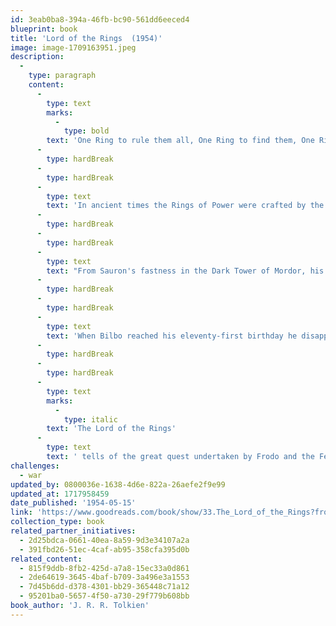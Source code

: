 ```yaml
---
id: 3eab0ba8-394a-46fb-bc90-561dd6eeced4
blueprint: book
title: 'Lord of the Rings  (1954)'
image: image-1709163951.jpeg
description:
  -
    type: paragraph
    content:
      -
        type: text
        marks:
          -
            type: bold
        text: 'One Ring to rule them all, One Ring to find them, One Ring to bring them all and in the darkness bind them'
      -
        type: hardBreak
      -
        type: hardBreak
      -
        type: text
        text: 'In ancient times the Rings of Power were crafted by the Elven-smiths, and Sauron, the Dark Lord, forged the One Ring, filling it with his own power so that he could rule all others. But the One Ring was taken from him, and though he sought it throughout Middle-earth, it remained lost to him. After many ages it fell by chance into the hands of the hobbit Bilbo Baggins.'
      -
        type: hardBreak
      -
        type: hardBreak
      -
        type: text
        text: "From Sauron's fastness in the Dark Tower of Mordor, his power spread far and wide. Sauron gathered all the Great Rings to him, but always he searched for the One Ring that would complete his dominion."
      -
        type: hardBreak
      -
        type: hardBreak
      -
        type: text
        text: 'When Bilbo reached his eleventy-first birthday he disappeared, bequeathing to his young cousin Frodo the Ruling Ring and a perilous quest: to journey across Middle-earth, deep into the shadow of the Dark Lord, and destroy the Ring by casting it into the Cracks of Doom.'
      -
        type: hardBreak
      -
        type: hardBreak
      -
        type: text
        marks:
          -
            type: italic
        text: 'The Lord of the Rings'
      -
        type: text
        text: ' tells of the great quest undertaken by Frodo and the Fellowship of the Ring: Gandalf the Wizard; the hobbits Merry, Pippin, and Sam; Gimli the Dwarf; Legolas the Elf; Boromir of Gondor; and a tall, mysterious stranger called Strider.'
challenges:
  - war
updated_by: 0800036e-1638-4d6e-822a-26aefe2f9e99
updated_at: 1717958459
date_published: '1954-05-15'
link: 'https://www.goodreads.com/book/show/33.The_Lord_of_the_Rings?from_search=true&from_srp=true&qid=pnhxHNhKch&rank=3'
collection_type: book
related_partner_initiatives:
  - 2d25bdca-0661-40ea-8a59-9d3e34107a2a
  - 391fbd26-51ec-4caf-ab95-358cfa395d0b
related_content:
  - 815f9ddb-8fb2-425d-a7a8-15ec33a0d861
  - 2de64619-3645-4baf-b709-3a496e3a1553
  - 7d45b6dd-d378-4301-bb29-365448c71a12
  - 95201ba0-5657-4f50-a730-29f779b608bb
book_author: 'J. R. R. Tolkien'
---
```

